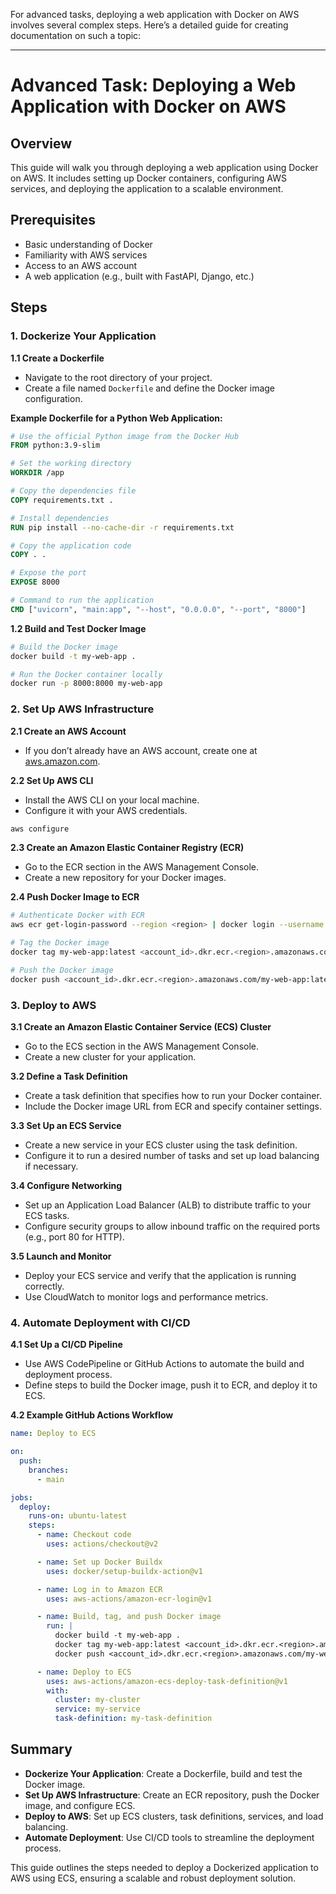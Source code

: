 For advanced tasks, deploying a web application with Docker on AWS involves several complex steps. Here’s a detailed guide for creating documentation on such a topic:

---

# Advanced Task: Deploying a Web Application with Docker on AWS

## Overview

This guide will walk you through deploying a web application using Docker on AWS. It includes setting up Docker containers, configuring AWS services, and deploying the application to a scalable environment.

## Prerequisites

- Basic understanding of Docker
- Familiarity with AWS services
- Access to an AWS account
- A web application (e.g., built with FastAPI, Django, etc.)

## Steps

### 1. Dockerize Your Application

**1.1 Create a Dockerfile**

- Navigate to the root directory of your project.
- Create a file named `Dockerfile` and define the Docker image configuration.

**Example Dockerfile for a Python Web Application:**

```dockerfile
# Use the official Python image from the Docker Hub
FROM python:3.9-slim

# Set the working directory
WORKDIR /app

# Copy the dependencies file
COPY requirements.txt .

# Install dependencies
RUN pip install --no-cache-dir -r requirements.txt

# Copy the application code
COPY . .

# Expose the port
EXPOSE 8000

# Command to run the application
CMD ["uvicorn", "main:app", "--host", "0.0.0.0", "--port", "8000"]
```

**1.2 Build and Test Docker Image**

```sh
# Build the Docker image
docker build -t my-web-app .

# Run the Docker container locally
docker run -p 8000:8000 my-web-app
```

### 2. Set Up AWS Infrastructure

**2.1 Create an AWS Account**

- If you don’t already have an AWS account, create one at [aws.amazon.com](https://aws.amazon.com/).

**2.2 Set Up AWS CLI**

- Install the AWS CLI on your local machine.
- Configure it with your AWS credentials.

```sh
aws configure
```

**2.3 Create an Amazon Elastic Container Registry (ECR)**

- Go to the ECR section in the AWS Management Console.
- Create a new repository for your Docker images.

**2.4 Push Docker Image to ECR**

```sh
# Authenticate Docker with ECR
aws ecr get-login-password --region <region> | docker login --username AWS --password-stdin <account_id>.dkr.ecr.<region>.amazonaws.com

# Tag the Docker image
docker tag my-web-app:latest <account_id>.dkr.ecr.<region>.amazonaws.com/my-web-app:latest

# Push the Docker image
docker push <account_id>.dkr.ecr.<region>.amazonaws.com/my-web-app:latest
```

### 3. Deploy to AWS

**3.1 Create an Amazon Elastic Container Service (ECS) Cluster**

- Go to the ECS section in the AWS Management Console.
- Create a new cluster for your application.

**3.2 Define a Task Definition**

- Create a task definition that specifies how to run your Docker container.
- Include the Docker image URL from ECR and specify container settings.

**3.3 Set Up an ECS Service**

- Create a new service in your ECS cluster using the task definition.
- Configure it to run a desired number of tasks and set up load balancing if necessary.

**3.4 Configure Networking**

- Set up an Application Load Balancer (ALB) to distribute traffic to your ECS tasks.
- Configure security groups to allow inbound traffic on the required ports (e.g., port 80 for HTTP).

**3.5 Launch and Monitor**

- Deploy your ECS service and verify that the application is running correctly.
- Use CloudWatch to monitor logs and performance metrics.

### 4. Automate Deployment with CI/CD

**4.1 Set Up a CI/CD Pipeline**

- Use AWS CodePipeline or GitHub Actions to automate the build and deployment process.
- Define steps to build the Docker image, push it to ECR, and deploy it to ECS.

**4.2 Example GitHub Actions Workflow**

```yaml
name: Deploy to ECS

on:
  push:
    branches:
      - main

jobs:
  deploy:
    runs-on: ubuntu-latest
    steps:
      - name: Checkout code
        uses: actions/checkout@v2

      - name: Set up Docker Buildx
        uses: docker/setup-buildx-action@v1

      - name: Log in to Amazon ECR
        uses: aws-actions/amazon-ecr-login@v1

      - name: Build, tag, and push Docker image
        run: |
          docker build -t my-web-app .
          docker tag my-web-app:latest <account_id>.dkr.ecr.<region>.amazonaws.com/my-web-app:latest
          docker push <account_id>.dkr.ecr.<region>.amazonaws.com/my-web-app:latest

      - name: Deploy to ECS
        uses: aws-actions/amazon-ecs-deploy-task-definition@v1
        with:
          cluster: my-cluster
          service: my-service
          task-definition: my-task-definition
```

## Summary

- **Dockerize Your Application**: Create a Dockerfile, build and test the Docker image.
- **Set Up AWS Infrastructure**: Create an ECR repository, push the Docker image, and configure ECS.
- **Deploy to AWS**: Set up ECS clusters, task definitions, services, and load balancing.
- **Automate Deployment**: Use CI/CD tools to streamline the deployment process.

This guide outlines the steps needed to deploy a Dockerized application to AWS using ECS, ensuring a scalable and robust deployment solution.